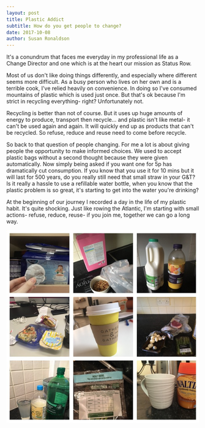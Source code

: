 ```yaml
---
layout: post
title: Plastic Addict
subtitle: How do you get people to change?
date: 2017-10-08
author: Susan Ronaldson
---
```

It's a conundrum that faces me everyday in my professional life as a Change Director and one which is at the heart our mission as Status Row.

Most of us don't like doing things differently, and especially where different seems more difficult. As a busy person who lives on her own and is a terrible cook, I've relied heavily on convenience. In doing so I've consumed mountains of plastic which is used just once. But that's ok because I'm strict in recycling everything- right? Unfortunately not.

Recycling is better than not of course. But it uses up huge amounts of energy to produce, transport then recycle... and plastic isn't like metal- it can't be used again and again. It will quickly end up as products that can't be recycled. So refuse, reduce and reuse need to come before recycle.

So back to that question of people changing. For me a lot is about giving people the opportunity to make informed choices. We used to accept plastic bags without a second thought because they were given automatically. Now simply being asked if you want one for 5p has dramatically cut consumption. If you know that you use it for 10 mins but it will last for 500 years, do you really still need that small straw in your G&T? Is it really a hassle to use a refillable water bottle, when you know that the plastic problem is so great, it's starting to get into the water you're drinking?  

At the beginning of our journey I recorded a day in the life of my plastic habit. It's quite shocking. Just like rowing the Atlantic, I'm starting with small actions- refuse, reduce, reuse- if you join me, together we can go a long way.

![Image of Suze's Plastic Addiction](/img/blog/plastic_addict.JPG)
